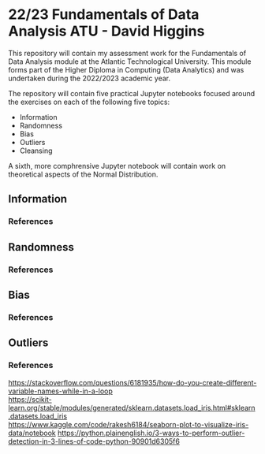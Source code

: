 # 22/23 Fundamentals of Data Analysis ATU - David Higgins

This repository will contain my assessment work for the Fundamentals of Data Analysis module at the Atlantic Technological University. This module forms part of the Higher Diploma in Computing (Data Analytics) and was undertaken during the 2022/2023 academic year.

The repository will contain five practical Jupyter notebooks focused around the exercises on each of the following five topics:

* Information
* Randomness
* Bias
* Outliers
* Cleansing

A sixth, more comphrensive Jupyter notebook will contain work on theoretical aspects of the Normal Distribution.

## Information

### References

## Randomness

### References

## Bias

### References

## Outliers

### References
https://stackoverflow.com/questions/6181935/how-do-you-create-different-variable-names-while-in-a-loop  
https://scikit-learn.org/stable/modules/generated/sklearn.datasets.load_iris.html#sklearn.datasets.load_iris  
https://www.kaggle.com/code/rakesh6184/seaborn-plot-to-visualize-iris-data/notebook
https://python.plainenglish.io/3-ways-to-perform-outlier-detection-in-3-lines-of-code-python-90901d6305f6